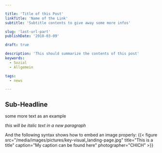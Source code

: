 ```yaml
---

title: 'Title of this Post'
linkTitle: 'Name of the Link'
subtitle: 'Subtitle contents to give away some more infos'

slug: 'last-url-part'
publishDate: '2018-03-09'

draft: true

description: 'This should summarize the contents of this post'
keywords:
  - Sozial
  - Allgemein

tags:
  - news

---
```



## Sub-Headline

some more text as an example

*this will be italic text in a new paragraph*

And the following syntax shows how to embed an image properly:
{{< figure src="/media/images/pictures/key-visual_landing-page.jpg" title="This is a title" caption="My caption can be found here" photographer="CHICH" >}}
